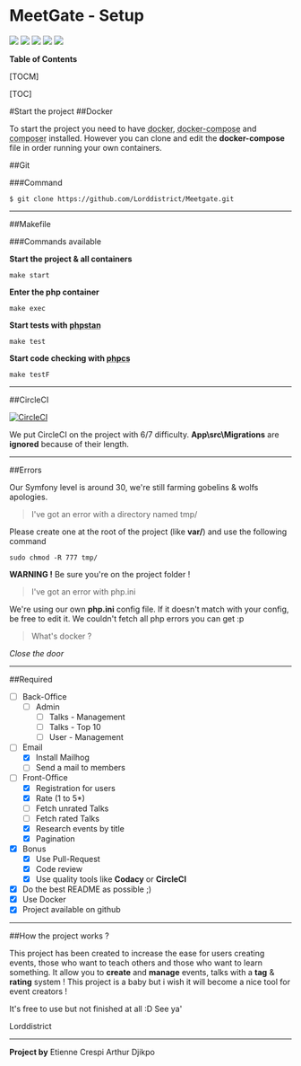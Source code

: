 # MeetGate - Setup

![](https://img.shields.io/github/stars/Lorddistrict/meetgate.svg) ![](https://img.shields.io/github/forks/Lorddistrict/meetgate.svg) ![](https://img.shields.io/github/tag/Lorddistrict/meetgate.svg) ![](https://img.shields.io/github/issues/Lorddistrict/meetgate.svg) ![](https://img.shields.io/github/issues-pr/Lorddistrict/meetgate.svg)


**Table of Contents**

[TOCM]

[TOC]

#Start the project
##Docker

To start the project you need to have <abbr title="https://docs.docker.com/install/">docker</abbr>, <abbr title="https://docs.docker.com/compose/install/">docker-compose</abbr> and <abbr title="https://getcomposer.org/">composer</abbr> installed.
However you can clone and edit the **docker-compose** file in order running your own containers.

##Git

###Command

`$ git clone https://github.com/Lorddistrict/Meetgate.git`

----

##Makefile

###Commands available

**Start the project & all containers**

`make start`

**Enter the php container**

`make exec`

**Start tests with <abbr title="https://github.com/phpstan/phpstan">phpstan</abbr>**

`make test`

**Start code checking with <abbr title="https://github.com/squizlabs/PHP_CodeSniffer">phpcs</abbr>**

`make testF`

----

##CircleCI

[![CircleCI](https://circleci.com/gh/Lorddistrict/Meetgate.svg?style=svg)](https://circleci.com/gh/Lorddistrict/Meetgate) 

We put CircleCI on the project with 6/7 difficulty.
**App\src\Migrations** are **ignored** because of their length.


----

##Errors

Our Symfony level is around 30, we're still farming gobelins & wolfs apologies.
> I've got an error with a directory named tmp/

Please create one at the root of the project (like **var/**) and use the following command

`sudo chmod -R 777 tmp/`

**WARNING !** Be sure you're on the project folder !

> I've got an error with php.ini

We're using our own **php.ini** config file. If it doesn't match with your config, be free to edit it. We couldn't fetch all php errors you can get :p

> What's docker ?

*Close the door*

----

##Required

- [ ] Back-Office
  - [ ] Admin
    - [ ] Talks - Management
    - [ ] Talks - Top 10
    - [ ] User - Management
 - [ ] Email
    - [x] Install Mailhog
    - [ ] Send a mail to members
- [ ] Front-Office
  - [x] Registration for users
  - [x] Rate (1 to 5\*)
  - [ ] Fetch unrated Talks
  - [ ] Fetch rated Talks
  - [x] Research events by title
  - [x] Pagination
- [x] Bonus
  - [x] Use Pull-Request
  - [x] Code review
  - [x] Use quality tools like **Codacy** or **CircleCI**
- [x] Do the best README as possible ;)
- [x] Use Docker
- [x] Project available on github

----

##How the project works ?

This project has been created to increase the ease for users creating events, those who want to teach others and those who want to learn something.
It allow you to **create** and **manage** events, talks with a **tag** & **rating** system !
This project is a baby but i wish it will become a nice tool for event creators !

It's free to use but not finished at all :D
See ya'

Lorddistrict

----

**Project by**
Etienne Crespi
Arthur Djikpo
